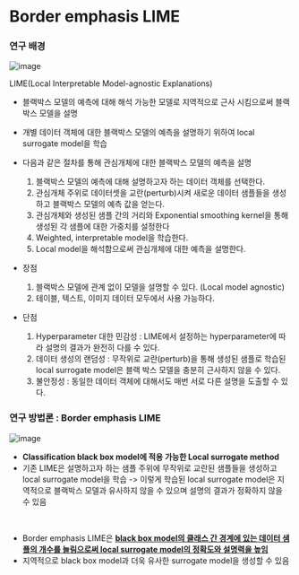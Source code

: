 # Border emphasis LIME

### 연구 배경
![image](https://github.com/sean03101/DataScience_major_/assets/59594037/84626bd0-7326-49ba-9704-ff65b636d595)


LIME(Local Interpretable Model-agnostic Explanations) 
  - 블랙박스 모델의 예측에 대해 해석 가능한 모델로 지역적으로 근사 시킴으로써 블랙박스 모델을 설명
  - 개별 데이터 객체에 대한 블랙박스 모델의 예측을 설명하기 위하여 local surrogate model을 학습
  - 다음과 같은 절차를 통해 관심개체에 대한 블랙박스 모델의 예측을 설명
      1) 블랙박스 모델의 예측에 대해 설명하고자 하는 데이터 객체를 선택한다.
      2) 관심개체 주위로 데이터셋을 교란(perturb)시켜 새로운 데이터 샘플들을 생성하고 블랙박스 모델의 예측 값을 얻는다.
      3) 관심개체와 생성된 샘플 간의 거리와 Exponential smoothing kernel을 통해 생성된 각 샘플에 대한 가중치를 설정한다
      4) Weighted, interpretable model을 학습한다.
      5) Local model을 해석함으로써 관심개체에 대한 예측을 설명한다.

        

  - 장점
      1) 블랙박스 모델에 관계 없이 모델을 설명할 수 있다. (Local model agnostic)
      2) 테이블, 텍스트, 이미지 데이터 모두에서 사용 가능하다.
  - 단점
      1) Hyperparameter 대한 민감성 : LIME에서 설정하는 hyperparameter에 따라 설명의 결과가 완전히 다를 수 있다.
      2) 데이터 생성의 랜덤성 : 무작위로 교란(perturb)을 통해 생성된 샘플로 학습된 local surrogate model은 블랙 박스 모델을 충분히 근사하지 않을 수 있다.
      3) 불안정성 : 동일한 데이터 객체에 대해서도 매번 서로 다른 설명을 도출할 수 있다. 



### 연구 방법론 : Border emphasis LIME

![image](https://github.com/sean03101/DataScience_major_/assets/59594037/ed662a34-fbbf-4014-8c9b-b616f5f46260)

- **Classification black box model에 적용 가능한 Local surrogate method**
- 기존 LIME은 설명하고자 하는 샘플 주위에 무작위로 교란된 샘플들을 생성하고 local surrogate model을 학습 -> 이렇게 학습된 local surrogate model은 지역적으로 블랙박스 모델과 유사하지 않을 수 있으며 설명의 결과가 정확하지 않을 수 있음

<br>

- Border emphasis LIME은 **<U>black box model의 클래스 간 경계에 있는 데이터 샘플의 개수를 늘림으로써 local surrogate model의 정확도와 설명력을 높임</U>**
- 지역적으로 black box model과 더욱 유사한 surrogate model을 생성할 수 있음


